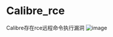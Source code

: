 # Calibre_rce
Calibre存在rce远程命令执行漏洞
![image](https://github.com/user-attachments/assets/52ad64ee-86cd-4d8f-92cc-5c9a3873f81d)

